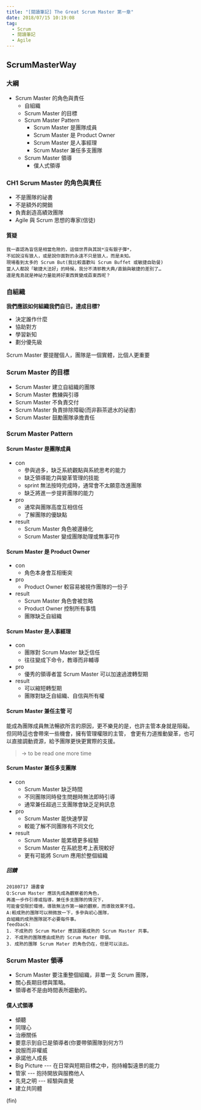 ```yaml
---
title: "[閱讀筆記] The Great Scrum Master 第一章"
date: 2018/07/15 10:19:08
tag:
  - Scrum
  - 閱讀筆記
  - Agile
---
```


## ScrumMasterWay

### 大綱

- Scrum Master 的角色與責任
  - 自組織
  - Scrum Master 的目標
  - Scrum Master Pattern
    - Scrum Master 是團隊成員
    - Scrum Master 是 Product Owner
    - Scrum Master 是人事經理
    - Scrum Master 兼任多支團隊
  - Scrum Master 領導
    - 僕人式領導

### CH1 Scrum Master 的角色與責任

- 不是團隊的祕書
- 不是額外的開銷
- 負責創造高績效團隊
- Agile 與 Scrum 思想的專家(信徒)

#### 質疑

```text
我一直認為盲信是相當危險的，這個世界與其說*沒有銀子彈*，
不如說沒有狼人，或是說你面對的永遠不只是狼人，而是未知。
現場看到太多的 Scrum But(我比較喜歡叫 Scrum Buffet 或敏捷自助餐)
當人人都說「敏捷大法好」的時候，我分不清邪教大典/直銷與敏捷的差別了…
還是鬼島就是神祕力量能將好東西質變成孬東西呢？
```

### 自組織

**我們應該如何組織我們自已，達成目標?**

- 決定誰作什麼
- 協助對方
- 學習新知
- 劃分優先級

Scrum Master 要提醒個人，團隊是一個實體，比個人更重要

### Scrum Master 的目標

- Scrum Master 建立自組織的團隊
- Scrum Master 教練與引導
- Scrum Master 不負責交付
- Scrum Master 負責排除障礙(而非斟茶遞水的祕書)
- Scrum Master 鼓勵團隊承擔責任

### Scrum Master Pattern

#### Scrum Master 是團隊成員

- con
  - 參與過多，缺乏系統觀點與系統思考的能力
  - 缺乏領導能力與變革管理的技能
  - sprint 無法按時完成時，通常會不太願意改進團隊
  - 缺乏將進一步提昇團隊的能力
- pro
  - 通常與團隊高度互相信任
  - 了解團隊的優缺點
- result
  - Scrum Master 角色被邊緣化
  - Scrum Master 變成團隊助理或無事可作

#### Scrum Master 是 Product Owner

- con
  - 角色本身會互相衝突
- pro
  - Product Owner 較容易被視作團隊的一份子
- result
  - Scrum Master 角色會被忽略
  - Product Owner 控制所有事情
  - 團隊缺乏自組織

#### Scrum Master 是人事經理

- con
  - 團隊對 Scrum Master 缺乏信任
  - 往往變成下命令，教導而非輔導
- pro
  - 優秀的領導者當 Scrum Master 可以加速過渡轉型期
- result
  - 可以縮短轉型期
  - 團隊對缺乏自組織、自信與所有權

#### Scrum Master 兼任主管 可

能成為團隊成員無法暢欲所言的原因，更不樂見的是，也許主管本身就是阻礙。
但同時這也會帶來一些機會，擁有管理權限的主管，
會更有力道推動變革，也可以直接調動資源，給予團隊更快更實際的支援。

> → to be read one more time

#### Scrum Master 兼任多支團隊

- con
  - Scrum Master 缺乏時間
  - 不同團隊同時發生問題時無法即時引導
  - 通常兼任超過三支團隊會缺乏足夠訊息
- pro
  - Scrum Master 能快速學習
  - 較能了解不同團隊有不同文化
- result
  - Scrum Master 能累積更多經驗
  - Scrum Master 在系統思考上表現較好
  - 更有可能將 Scrum 應用於整個組織

##### 回饋

```text
20180717 讀書會
Q:Scrum Master 應該先成為觀察者的角色，
再進一步作引導或指導，兼任多支團隊的情況下，
可能會受限於環境，導致無法作第一線的觀察，而導致效果不佳。
A:較成熟的團隊可以稍微放一下，多參與初心團隊，
自組織的成熟團隊就不必要每件事。
feedback:
1. 不成熟的 Scrum Mater 應該跟著成熟的 Scrum Master 共事。
2. 不成熟的團隊應由成熟的 Scrum Mater 帶領。
3. 成熟的團隊 Scrum Mater 的角色仍在，但是可以淡出。
```

### Scrum Master 領導

- Scrum Master 要注重整個組織，非單一支 Scrum 團隊，
- 關心長期目標與策略。
- 領導者不是由時間表所趨動的。

#### 僕人式領導

- 傾聽
- 同理心
- 治療關係
- 要意示到自已是領導者(你要帶領團隊到何方?)
- 說服而非權威
- 承諾他人成長
- Big Picture --- 在日常與短期目標之中，抱持繪製遠景的能力
- 管家 --- 抱持開放與服務他人
- 先見之明 --- 經驗與直覺
- 建立共同體

(fin)
